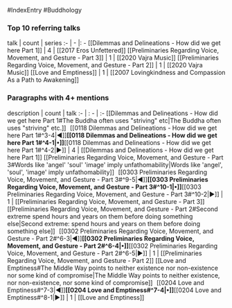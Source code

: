 #IndexEntry #Buddhology

### Top 10 referring talks
talk | count | series
:- | - |: -
[[Dilemmas and Delineations - How did we get here Part 1]] | 4 | [[2017 Eros Unfettered]]
[[Preliminaries Regarding Voice, Movement, and Gesture - Part 3]] | 1 | [[2020 Vajra Music]]
[[Preliminaries Regarding Voice, Movement, and Gesture - Part 2]] | 1 | [[2020 Vajra Music]]
[[Love and Emptiness]] | 1 | [[2007 Lovingkindness and Compassion As a Path to Awakening]]

### Paragraphs with 4+ mentions
description | count | talk
:- | : - | :-
[[Dilemmas and Delineations - How did we get here Part 1#The Buddha often uses "striving" etc\|The Buddha often uses "striving" etc.]] &nbsp;&nbsp;[[0118 Dilemmas and Delineations - How did we get here Part 1#^3-4\|◀]]**[[0118 Dilemmas and Delineations - How did we get here Part 1#^4-1\|•]]**[[0118 Dilemmas and Delineations - How did we get here Part 1#^4-2\|▶]] | 4 | [[Dilemmas and Delineations - How did we get here Part 1]]
[[Preliminaries Regarding Voice, Movement, and Gesture - Part 3#Words like 'angel' 'soul' 'image' imply unfathomability\|Words like 'angel', 'soul', 'image' imply unfathomability]] &nbsp;&nbsp;[[0303 Preliminaries Regarding Voice, Movement, and Gesture - Part 3#^9-5\|◀]]**[[0303 Preliminaries Regarding Voice, Movement, and Gesture - Part 3#^10-1\|•]]**[[0303 Preliminaries Regarding Voice, Movement, and Gesture - Part 3#^10-2\|▶]] | 1 | [[Preliminaries Regarding Voice, Movement, and Gesture - Part 3]]
[[Preliminaries Regarding Voice, Movement, and Gesture - Part 2#Second extreme spend hours and years on them before doing something else\|Second extreme: spend hours and years on them before doing something else]] &nbsp;&nbsp;[[0302 Preliminaries Regarding Voice, Movement, and Gesture - Part 2#^6-3\|◀]]**[[0302 Preliminaries Regarding Voice, Movement, and Gesture - Part 2#^6-4\|•]]**[[0302 Preliminaries Regarding Voice, Movement, and Gesture - Part 2#^6-5\|▶]] | 1 | [[Preliminaries Regarding Voice, Movement, and Gesture - Part 2]]
[[Love and Emptiness#The Middle Way points to neither existence nor non-existence nor some kind of compromise\|The Middle Way points to neither existence, nor non-existence, nor some kind of compromise]] &nbsp;&nbsp;[[0204 Love and Emptiness#^7-3\|◀]]**[[0204 Love and Emptiness#^7-4\|•]]**[[0204 Love and Emptiness#^8-1\|▶]] | 1 | [[Love and Emptiness]]

